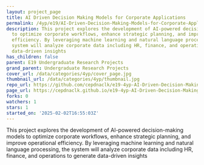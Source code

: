 ```yaml
---
layout: project_page
title: AI Driven Decision Making Models for Corporate Applications
permalink: /4yp/e19/AI-Driven-Decision-Making-Models-for-Corporate-Applications/
description: This project explores the development of AI-powered decision-making models
  to optimize corporate workflows, enhance strategic planning, and improve operational
  efficiency. By leveraging machine learning and natural language processing, the
  system will analyze corporate data including HR, finance, and operations to generate
  data-driven insights
has_children: false
parent: E19 Undergraduate Research Projects
grand_parent: Undergraduate Research Projects
cover_url: /data/categories/4yp/cover_page.jpg
thumbnail_url: /data/categories/4yp/thumbnail.jpg
repo_url: https://github.com/cepdnaclk/e19-4yp-AI-Driven-Decision-Making-Models-for-Corporate-Applications
page_url: https://cepdnaclk.github.io/e19-4yp-AI-Driven-Decision-Making-Models-for-Corporate-Applications
forks: 0
watchers: 1
stars: 1
started_on: '2025-02-02T16:55:03Z'
---
```


This project explores the development of AI-powered decision-making models to optimize corporate workflows, enhance strategic planning, and improve operational efficiency. By leveraging machine learning and natural language processing, the system will analyze corporate data including HR, finance, and operations to generate data-driven insights
